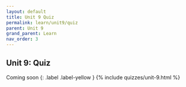 ```yaml
---
layout: default
title: Unit 9 Quiz
permalink: learn/unit9/quiz
parent: Unit 9
grand_parent: Learn
nav_order: 3
---
```


## Unit 9: Quiz
Coming soon
{: .label .label-yellow }
{% include quizzes/unit-9.html %}
